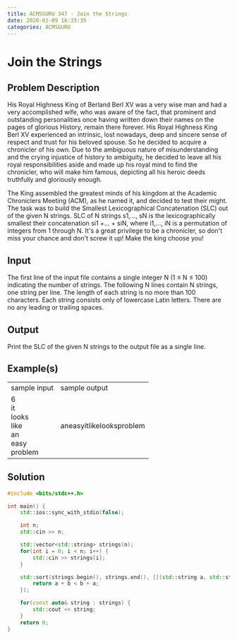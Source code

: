 ```yaml
---
title: ACMSGURU 347 - Join the Strings
date: 2020-01-09 16:33:35
categories: ACMSGURU
---
```

# Join the Strings

<!--more-->

## Problem Description

His Royal Highness King of Berland Berl XV was a very wise man and had a very accomplished wife, who was aware of the fact, that prominent and outstanding personalities once having written down their names on the pages of glorious History, remain there forever. His Royal Highness King Berl XV experienced an intrinsic, lost nowadays, deep and sincere sense of respect and trust for his beloved spouse. So he decided to acquire a chronicler of his own. Due to the ambiguous nature of misunderstanding and the crying injustice of history to ambiguity, he decided to leave all his royal responsibilities aside and made up his royal mind to find the chronicler, who will make him famous, depicting all his heroic deeds truthfully and gloriously enough.

The King assembled the greatest minds of his kingdom at the Academic Chroniclers Meeting (ACM), as he named it, and decided to test their might. The task was to build the Smallest Lexicographical Concatenation (SLC) out of the given N strings. SLC of N strings s1,..., sN is the lexicographically smallest their concatenation si1 +... + siN, where i1,..., iN is a permutation of integers from 1 through N. It's a great privilege to be a chronicler, so don't miss your chance and don't screw it up! Make the king choose you!

## Input

The first line of the input file contains a single integer N (1 ≤ N ≤ 100) indicating the number of strings. The following N lines contain N strings, one string per line. The length of each string is no more than 100 characters. Each string consists only of lowercase Latin letters. There are no any leading or trailing spaces.

## Output

Print the SLC of the given N strings to the output file as a single line.

## Example(s)

|||
|--|--|
|sample input|sample output|
|6<br>it<br>looks<br>like<br>an<br>easy<br>problem|aneasyitlikelooksproblem|

## Solution

```cpp
#include <bits/stdc++.h>

int main() {
    std::ios::sync_with_stdio(false);

    int n;
    std::cin >> n;

    std::vector<std::string> strings(n);
    for(int i = 0; i < n; i++) {
        std::cin >> strings[i];
    }

    std::sort(strings.begin(), strings.end(), [](std::string a, std::string b) {
        return a + b < b + a;
    });

    for(const auto& string : strings) {
        std::cout << string;
    }
    return 0;
}
```
